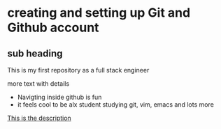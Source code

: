 # creating and setting up Git and Github account
## sub heading
This is my first repository as a full stack engineer

more text with details

+ Navigting inside github is fun
+ it feels cool to be alx student studying git, vim, emacs and lots more

[This is the description](http://www.github.com)

